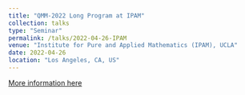 ```yaml
---
title: "QMM-2022 Long Program at IPAM"
collection: talks
type: "Seminar"
permalink: /talks/2022-04-26-IPAM
venue: "Institute for Pure and Applied Mathematics (IPAM), UCLA"
date: 2022-04-26
location: "Los Angeles, CA, US"
---
```


[More information here](https://www.ipam.ucla.edu/programs/long-programs/advancing-quantum-mechanics-with-mathematics-and-statistics/?tab=seminar-series)
